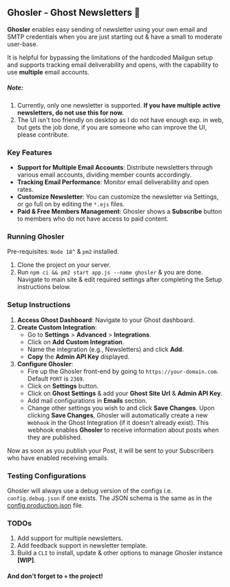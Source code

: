 ## Ghosler - Ghost Newsletters 👻

**Ghosler** enables easy sending of newsletter using your own email and SMTP credentials when you are just starting
out & have a small to moderate user-base.

It is helpful for bypassing the limitations of the hardcoded Mailgun setup and supports tracking email deliverability
and opens, with the capability to use **multiple** email accounts.

##### Note:

1. Currently, only one newsletter is supported. **If you have multiple active newsletters, do not use this for now.**
2. The UI isn't too friendly on desktop as I do not have enough exp. in web, but gets the job done, if you are someone
   who can improve the UI, please contribute.

### Key Features

- **Support for Multiple Email Accounts**: Distribute newsletters through various email accounts, dividing member counts
  accordingly.
- **Tracking Email Performance**: Monitor email deliverability and open rates.
- **Customize Newsletter**: You can customize the newsletter via Settings, or go full on by editing the `*.ejs` files.
- **Paid & Free Members Management**: Ghosler shows a **Subscribe** button to members who do not have access to paid
  content.

### Running Ghosler

Pre-requisites: `Node 18^` & `pm2` installed.

1. Clone the project on your server.
2. Run `npm ci && pm2 start app.js --name ghosler` & you are done. Navigate to main site & edit required settings after
   completing the Setup instructions below.

### Setup Instructions

1. **Access Ghost Dashboard**: Navigate to your Ghost dashboard.
2. **Create Custom Integration**:
    - Go to **Settings** > **Advanced** > **Integrations**.
    - Click on **Add Custom Integration**.
    - Name the integration (e.g., Newsletters) and click **Add**.
    - **Copy** the **Admin API Key** displayed.
3. **Configure Ghosler**:
    - Fire up the Ghosler front-end by going to `https://your-domain.com`. Default `PORT` is `2369`.
    - Click on **Settings** button.
    - Click on **Ghost Settings** & add your **Ghost Site Url** & **Admin API Key**.
    - Add mail configurations in **Emails** section.
    - Change other settings you wish to and click **Save Changes**.
      Upon clicking **Save Changes**, Ghosler will automatically create a new `Webhook` in the Ghost Integration (if it
      doesn't already exist).
      This webhook enables **Ghosler** to receive information about posts when they are published.

Now as soon as you publish your Post, it will be sent to your Subscribers who have enabled receiving emails.

### Testing Configurations

Ghosler will always use a debug version of the configs i.e. `config.debug.json` if one exists. The JSON schema is the
same as in the [config.production.json](./config.production.json) file.

### TODOs

1. Add support for multiple newsletters.
2. Add feedback support in newsletter template.
3. Build a `CLI` to install, update & other options to manage Ghosler instance **[WIP]**.

#### And don't forget to `⭐` the project!